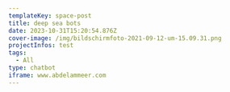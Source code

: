 ```yaml
---
templateKey: space-post
title: deep sea bots
date: 2023-10-31T15:20:54.876Z
cover-image: /img/bildschirmfoto-2021-09-12-um-15.09.31.png
projectInfos: test
tags:
  - All
type: chatbot
iframe: www.abdelammeer.com
---
```

